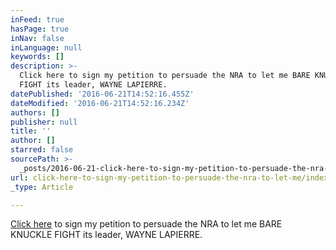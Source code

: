```yaml
---
inFeed: true
hasPage: true
inNav: false
inLanguage: null
keywords: []
description: >-
  Click here to sign my petition to persuade the NRA to let me BARE KNUCKLE
  FIGHT its leader, WAYNE LAPIERRE.
datePublished: '2016-06-21T14:52:16.455Z'
dateModified: '2016-06-21T14:52:16.234Z'
authors: []
publisher: null
title: ''
author: []
starred: false
sourcePath: >-
  _posts/2016-06-21-click-here-to-sign-my-petition-to-persuade-the-nra-to-let-me.md
url: click-here-to-sign-my-petition-to-persuade-the-nra-to-let-me/index.html
_type: Article

---
```

[Click here][0] to sign my petition to persuade the NRA to let me BARE KNUCKLE FIGHT its leader, WAYNE LAPIERRE.

[0]: https://www.change.org/p/national-rifle-association-help-persuade-wayne-lapierre-of-the-nra-to-bare-knuckle-fight-me?recruiter=13974915&utm_source=petitions_show_components_action_panel_wrapper&utm_medium=copylink